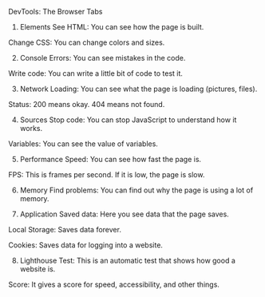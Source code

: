 DevTools: The Browser Tabs
1. Elements
See HTML: You can see how the page is built.

Change CSS: You can change colors and sizes.

2. Console
Errors: You can see mistakes in the code.

Write code: You can write a little bit of code to test it.

3. Network
Loading: You can see what the page is loading (pictures, files).

Status: 200 means okay. 404 means not found.

4. Sources
Stop code: You can stop JavaScript to understand how it works.

Variables: You can see the value of variables.

5. Performance
Speed: You can see how fast the page is.

FPS: This is frames per second. If it is low, the page is slow.

6. Memory
Find problems: You can find out why the page is using a lot of memory.

7. Application
Saved data: Here you see data that the page saves.

Local Storage: Saves data forever.

Cookies: Saves data for logging into a website.

8. Lighthouse
Test: This is an automatic test that shows how good a website is.

Score: It gives a score for speed, accessibility, and other things.

